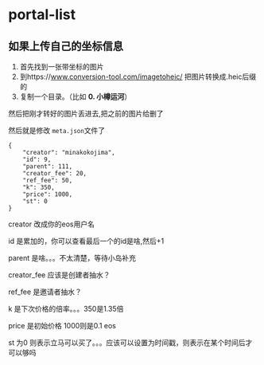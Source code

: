 # portal-list

## 如果上传自己的坐标信息

1. 首先找到一张带坐标的图片
2. 到https://www.conversion-tool.com/imagetoheic/  把图片转换成.heic后缀的
3. 复制一个目录。（比如 **0. 小樽运河**）

然后把刚才转好的图片丢进去,把之前的图片给删了

然后就是修改 ```meta.json```文件了

```
{
	"creator": "minakokojima",
	"id": 9,
	"parent": 111,
	"creator_fee": 20,
	"ref_fee": 50,
	"k": 350,
	"price": 1000,
	"st": 0
}
```

creator 改成你的eos用户名

id 是累加的，你可以查看最后一个的id是啥,然后+1

parent 是啥。。。不太清楚，等待小岛补充

creator_fee 应该是创建者抽水？

ref_fee 是邀请者抽水？

k 是下次价格的倍率。。。350是1.35倍

price 是初始价格 1000则是0.1 eos

st 为0 则表示立马可以买了。。。应该可以设置为时间戳，则表示在某个时间后才可以够吗
